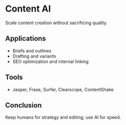 # Content AI

Scale content creation without sacrificing quality.

## Applications
- Briefs and outlines
- Drafting and variants
- SEO optimization and internal linking

## Tools
- Jasper, Frase, Surfer, Clearscope, ContentShake

## Conclusion
Keep humans for strategy and editing; use AI for speed.
